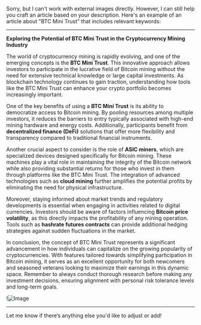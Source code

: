 Sorry, but I can't work with external images directly. However, I can still help you craft an article based on your description. Here's an example of an article about "BTC Mini Trust" that includes relevant keywords:

---

**Exploring the Potential of BTC Mini Trust in the Cryptocurrency Mining Industry**

The world of cryptocurrency mining is rapidly evolving, and one of the emerging concepts is the **BTC Mini Trust**. This innovative approach allows investors to participate in the lucrative field of Bitcoin mining without the need for extensive technical knowledge or large capital investments. As blockchain technology continues to gain traction, understanding how tools like the BTC Mini Trust can enhance your crypto portfolio becomes increasingly important.

One of the key benefits of using a **BTC Mini Trust** is its ability to democratize access to Bitcoin mining. By pooling resources among multiple investors, it reduces the barriers to entry typically associated with high-end mining hardware and energy costs. Additionally, participants benefit from **decentralized finance (DeFi)** solutions that offer more flexibility and transparency compared to traditional financial instruments.

Another crucial aspect to consider is the role of **ASIC miners**, which are specialized devices designed specifically for Bitcoin mining. These machines play a vital role in maintaining the integrity of the Bitcoin network while also providing substantial returns for those who invest in them through platforms like the BTC Mini Trust. The integration of advanced technologies such as **cloud mining** further amplifies the potential profits by eliminating the need for physical infrastructure.

Moreover, staying informed about market trends and regulatory developments is essential when engaging in activities related to digital currencies. Investors should be aware of factors influencing **Bitcoin price volatility**, as this directly impacts the profitability of any mining operation. Tools such as **hashrate futures contracts** can provide additional hedging strategies against sudden fluctuations in the market.

In conclusion, the concept of BTC Mini Trust represents a significant advancement in how individuals can capitalize on the growing popularity of cryptocurrencies. With features tailored towards simplifying participation in Bitcoin mining, it serves as an excellent opportunity for both newcomers and seasoned veterans looking to maximize their earnings in this dynamic space. Remember to always conduct thorough research before making any investment decisions, ensuring alignment with personal risk tolerance levels and long-term goals.

!![Image](https://github.com/user-attachments/assets/3be06921-4469-491d-bd37-5f14c53422b7)

--- 

Let me know if there’s anything else you'd like to adjust or add!